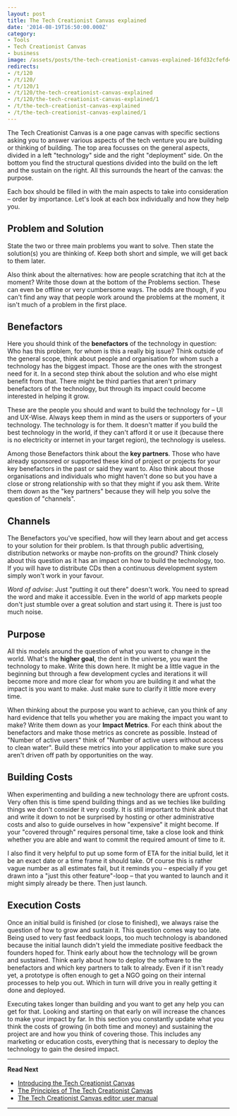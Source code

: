 ```yaml
---
layout: post
title: The Tech Creationist Canvas explained
date: '2014-08-19T16:50:00.000Z'
category:
- Tools
- Tech Creationist Canvas
- business
image: /assets/posts/the-tech-creationist-canvas-explained-16fd32cfefd48d139280a2294735bb6f95d8db3092.png
redirects:
- /t/120
- /t/120/
- /t/120/1
- /t/120/the-tech-creationist-canvas-explained
- /t/120/the-tech-creationist-canvas-explained/1
- /t/the-tech-creationist-canvas-explained
- /t/the-tech-creationist-canvas-explained/1
---
```


The Tech Creationist Canvas is a one page canvas with specific sections asking you to answer various aspects of the tech venture you are building or thinking of building. The top area focusses on the general aspects, divided in a left "technology" side and the right "deployment" side. On the bottom you find the structural questions divided into the build on the left and the sustain on the right. All this surrounds the heart of the canvas: the purpose.

Each box should be filled in with the main aspects to take into consideration – order by importance. Let's look at each box individually and how they help you.

## Problem and Solution

State the two or three main problems you want to solve. Then state the solution(s) you are thinking of. Keep both short and simple, we will get back to them later.

Also think about the alternatives: how are people scratching that itch at the moment? Write those down at the bottom of the Problems section. These can even be offline or very cumbersome ways. The odds are though, if you can't find any way that people work around the problems at the moment, it isn't much of a problem in the first place.

## Benefactors

Here you should think of the **benefactors** of the technology in question: Who has this problem, for whom is this a really big issue? Think outside of the general scope, think about people and organisation for whom such a technology has the biggest impact. Those are the ones with the strongest need for it. In a second step think about the solution and who else might benefit from that. There might be third parties that aren't primary benefactors of the technology, but through its impact could become interested in helping it grow.

These are the people you should and want to build the technology for – UI and UX-Wise. Always keep them in mind as the users or supporters of your technology. The technology is for them. It doesn't matter if you build the best technology in the world, if they can't afford it or use it (because there is no electricity or internet in your target region), the technology is useless.

Among those Benefactors think about the **key partners**. Those who have already sponsored or supported these kind of project or projects for your key benefactors in the past or said they want to. Also think about those organisations and individuals who might haven't done so but you have a close or strong relationship with so that they might if you ask them. Write them down as the "key partners" because they will help you solve the question of "channels".

## Channels

The Benefactors you've specified, how will they learn about and get access to your solution for their problem. Is that through public advertising, distribution networks or maybe non-profits on the ground? Think closely about this question as it has an impact on how to build the technology, too. If you will have to distribute CDs then a continuous development system simply won't work in your favour.

_Word of advise_: Just "putting it out there" doesn't work. You need to spread the word and make it accessible. Even in the world of app markets people don't just stumble over a great solution and start using it. There is just too much noise.

## Purpose

All this models around the question of what you want to change in the world. What's the **higher goal**, the dent in the universe, you want the technology to make. Write this down here. It might be a little vague in the beginning but through a few development cycles and iterations it will become more and more clear for whom you are building it and what the impact is you want to make. Just make sure to clarify it little more every time.

When thinking about the purpose you want to achieve, can you think of any hard evidence that tells you whether you are making the impact you want to make? Write them down as your **Impact Metrics**. For each think about the benefactors and make those metrics as concrete as possible. Instead of "Number of active users" think of "Number of active users without access to clean water". Build these metrics into your application to make sure you aren't driven off path by opportunities on the way.

## Building Costs

When experimenting and building a new technology there are upfront costs. Very often this is time spend building things and as we techies like building things we don't consider it very costly. It is still important to think about that and write it down to not be surprised by hosting or other administrative costs and also to guide ourselves in how "expensive" it might become. If your "covered through" requires personal time, take a close look and think whether you are able and want to commit the required amount of time to it.

I also find it very helpful to put up some form of ETA for the initial build, let it be an exact date or a time frame it should take. Of course this is rather vague number as all estimates fail, but it reminds you – especially if you get drawn into a "just this other feature"-loop – that you wanted to launch and it might simply already be there. Then just launch.

## Execution Costs

Once an initial build is finished (or close to finished), we always raise the question of how to grow and sustain it. This question comes way too late. Being used to very fast feedback loops, too much technology is abandoned because the initial launch didn't yield the immediate positive feedback the founders hoped for. Think early about how the technology will be grown and sustained. Think early about how to deploy the software to the benefactors and which key partners to talk to already. Even if it isn't ready yet, a prototype is often enough to get a NGO going on their internal processes to help you out. Which in turn will drive you in really getting it done and deployed.

Executing takes longer than building and you want to get any help you can get for that. Looking and starting on that early on will increase the chances to make your impact by far. In this section you constantly update what you think the costs of growing (in both time and money) and sustaining the project are and how you think of covering those. This includes any marketing or education costs, everything that is necessary to deploy the technology to gain the desired impact.

---

**Read Next**

 - [Introducing the Tech Creationist Canvas](/2014/08/19/introducing-the-tech-creationist-canvas/)
 - [The Principles of The Tech Creationist Canvas](/2014/08/19/tech-creationist-canvas-the-principles/)
 - [The Tech Creationist Canvas editor user manual](/2014/08/19/the-tech-creationist-canvas-editor/)

---
